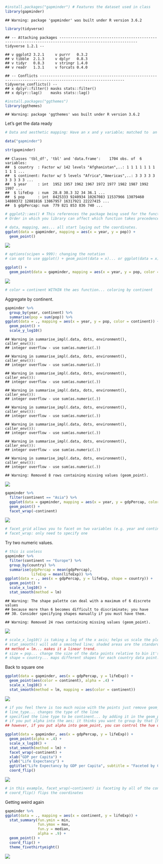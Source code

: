 ``` r
#install.packages("gapminder") # Features the dataset used in class
library(gapminder)
```

    ## Warning: package 'gapminder' was built under R version 3.6.2

``` r
library(tidyverse)
```

    ## -- Attaching packages ---------------------------------------------------------------------------------------------------------- tidyverse 1.2.1 --

    ## v ggplot2 3.2.1     v purrr   0.3.2
    ## v tibble  2.1.3     v dplyr   0.8.3
    ## v tidyr   0.8.3     v stringr 1.4.0
    ## v readr   1.3.1     v forcats 0.4.0

    ## -- Conflicts ------------------------------------------------------------------------------------------------------------- tidyverse_conflicts() --
    ## x dplyr::filter() masks stats::filter()
    ## x dplyr::lag()    masks stats::lag()

``` r
#install.packages("ggthemes")
library(ggthemes)
```

    ## Warning: package 'ggthemes' was built under R version 3.6.2

Let’s get the data ready

``` r
# Data and aesthetic mapping: Have an x and y variable; matched to  an x and y coordinate; can add numerous levels.

data("gapminder")

str(gapminder)
```

    ## Classes 'tbl_df', 'tbl' and 'data.frame':    1704 obs. of  6 variables:
    ##  $ country  : Factor w/ 142 levels "Afghanistan",..: 1 1 1 1 1 1 1 1 1 1 ...
    ##  $ continent: Factor w/ 5 levels "Africa","Americas",..: 3 3 3 3 3 3 3 3 3 3 ...
    ##  $ year     : int  1952 1957 1962 1967 1972 1977 1982 1987 1992 1997 ...
    ##  $ lifeExp  : num  28.8 30.3 32 34 36.1 ...
    ##  $ pop      : int  8425333 9240934 10267083 11537966 13079460 14880372 12881816 13867957 16317921 22227415 ...
    ##  $ gdpPercap: num  779 821 853 836 740 ...

``` r
# ggplot2::aes() # This references the package being used for the function without loading the library.
# Order in which you library can affect which function takes precedence.
```

``` r
# data, mapping, aes... all start laying out the coordinates.
ggplot(data = gapminder, mapping = aes(x = year, y = pop)) + 
  geom_point()
```

![](Class_2_Participation_files/figure-gfm/unnamed-chunk-3-1.png)<!-- -->

``` r
# options(scipen = 999): changing the notation
# can opt to use ggplot() + geom_point(data = x)... or ggplot(data = x) + geom_point()

ggplot() + 
  geom_point(data = gapminder, mapping = aes(x = year, y = pop, color = continent))
```

![](Class_2_Participation_files/figure-gfm/unnamed-chunk-3-2.png)<!-- -->

``` r
# color = continent WITHIN the aes function... coloring by continent
```

Aggregate by continent.

``` r
gapminder %>%
  group_by(year, continent) %>%
  summarise(pop = sum(pop)) %>%
ggplot(data = ., mapping = aes(x = year, y = pop, color = continent)) + 
  geom_point() + 
  scale_y_log10()
```

    ## Warning in summarise_impl(.data, dots, environment(), caller_env()):
    ## integer overflow - use sum(as.numeric(.))
    
    ## Warning in summarise_impl(.data, dots, environment(), caller_env()):
    ## integer overflow - use sum(as.numeric(.))
    
    ## Warning in summarise_impl(.data, dots, environment(), caller_env()):
    ## integer overflow - use sum(as.numeric(.))
    
    ## Warning in summarise_impl(.data, dots, environment(), caller_env()):
    ## integer overflow - use sum(as.numeric(.))
    
    ## Warning in summarise_impl(.data, dots, environment(), caller_env()):
    ## integer overflow - use sum(as.numeric(.))
    
    ## Warning in summarise_impl(.data, dots, environment(), caller_env()):
    ## integer overflow - use sum(as.numeric(.))
    
    ## Warning in summarise_impl(.data, dots, environment(), caller_env()):
    ## integer overflow - use sum(as.numeric(.))
    
    ## Warning in summarise_impl(.data, dots, environment(), caller_env()):
    ## integer overflow - use sum(as.numeric(.))

    ## Warning: Removed 8 rows containing missing values (geom_point).

![](Class_2_Participation_files/figure-gfm/unnamed-chunk-4-1.png)<!-- -->

``` r
gapminder %>%
  filter(continent == "Asia") %>%
  ggplot(data = gapminder, mapping = aes(x = year, y = gdpPercap, color = country)) + 
  geom_point() + 
  facet_wrap(~continent)
```

![](Class_2_Participation_files/figure-gfm/unnamed-chunk-5-1.png)<!-- -->

``` r
# facet_grid allows you to facet on two variables (e.g. year and continent; country and continent)
# facet_wrap: only need to specify one
```

Try two numeric values.

``` r
# this is useless
gapminder %>%
  filter(continent == "Europe") %>%
  group_by(country) %>%
  summarise(gdpPercap = mean(gdpPercap),
            lifeExp = mean(lifeExp)) %>%
ggplot(data = ., aes(x = gdpPercap, y = lifeExp, shape = country)) + 
  geom_point() + 
  scale_x_log10() + 
  stat_smooth(method = lm) 
```

    ## Warning: The shape palette can deal with a maximum of 6 discrete values
    ## because more than 6 becomes difficult to discriminate; you have
    ## 30. Consider specifying shapes manually if you must have them.

    ## Warning: Removed 24 rows containing missing values (geom_point).

![](Class_2_Participation_files/figure-gfm/unnamed-chunk-6-1.png)<!-- -->

``` r
# scale_x_log10() is taking a log of the x axis; helps us scale the plot values; easier to read
# stat_smooth() will add a smoothed line; shaded areas are the standard error. Uses a LOESS smoother.
## method = lm... makes it a linear trend.
# size = pop... change the size of the data points relative to bin it's trying to describe (e.g. 1000, 10000, 100000, etc.)
# shape = country... maps different shapes for each country data point.
```

Back to square one

``` r
ggplot(data = gapminder, aes(x = gdpPercap, y = lifeExp)) + 
  geom_point(aes(color = continent), alpha = .4) + 
  scale_x_log10() + 
  stat_smooth(method = lm, mapping = aes(color = continent))
```

![](Class_2_Participation_files/figure-gfm/unnamed-chunk-7-1.png)<!-- -->

``` r
# if you feel there is too much noise with the points just remove geom_point()
# line_type... changes the type of the line
# specified the line type to be continent... by adding it in the geom_point it puts it back to the right line.
# if you put alpha into the aes; it thinks you want to group by that [hence why .3 showed up in the legend]
## however, if you put alpha into geom_point, you can control the hue of the points.

ggplot(data = gapminder, aes(x = gdpPercap, y = lifeExp)) + 
  geom_point(alpha = .4) + 
  scale_x_log10() + 
  stat_smooth(method = lm) + 
  facet_wrap(~continent) + 
  xlab("GDP per Capita") + 
  ylab("Life Expectancy") + 
  ggtitle("Life Expectancy by GDP per Capita", subtitle = "Faceted by Continent") + 
  coord_flip()
```

![](Class_2_Participation_files/figure-gfm/unnamed-chunk-7-2.png)<!-- -->

``` r
# in this example, facet_wrap(~continent) is faceting by all of the continents
# coord_flip() flips the coordinates
```

Getting weird again

``` r
gapminder %>%
ggplot(data = ., mapping = aes(x = continent, y = lifeExp)) + 
  stat_summary(fun.ymin = min,
               fun.ymax = max,
               fun.y = median,
               alpha = .9) + 
  geom_point() + 
  coord_flip() + 
  theme_fivethirtyeight()
```

![](Class_2_Participation_files/figure-gfm/unnamed-chunk-8-1.png)<!-- -->
